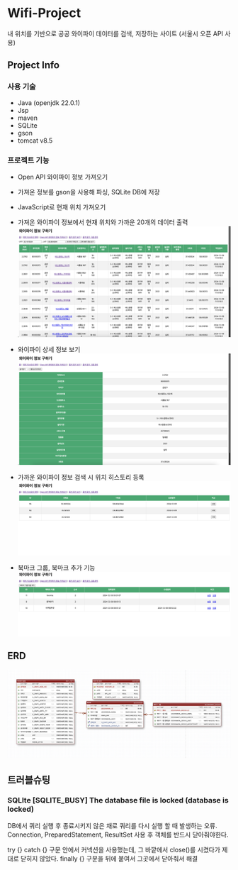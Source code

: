 # Wifi-Project
내 위치를 기반으로 공공 와이파이 데이터를 검색, 저장하는 사이트
(서울시 오픈 API 사용)

## Project Info
### 사용 기술
- Java (openjdk 22.0.1)
- Jsp
- maven
- SQLite
- gson
- tomcat v8.5

### 프로젝트 기능
- Open API 와이파이 정보 가져오기

- 가져온 정보를 gson을 사용해 파싱, SQLite DB에 저장
- JavaScript로 현재 위치 가져오기
- 가져온 와이파이 정보에서 현재 위치와 가까운 20개의 데이터 출력
![alt text](img/wifi_main.png)
- 와이파이 상세 정보 보기
![alt text](img/wifi_detail.png)
- 가까운 와이파이 정보 검색 시 위치 히스토리 등록
![alt text](img/wifi_history.png)
- 북마크 그룹, 북마크 추가 기능
![alt text](img/wifi_bookmarkGroup.png)

## ERD
![alt text](wifi_erd.png)

## 트러블슈팅

### SQLlte [SQLITE_BUSY] The database file is locked (database is locked)
DB에서 쿼리 실행 후 종료시키지 않은 채로 쿼리를 다시 실행 할 때 발생하는 오류. Connection, PreparedStatement, ResultSet 사용 후 객체를 반드시 닫아줘야한다. 

try {} catch {} 구문 안에서 커넥션을 사용했는데, 그 바깥에서 close()를 시켰다가 제대로 닫히지 않았다. finally {} 구문을 뒤에 붙여서 그곳에서 닫아줘서 해결